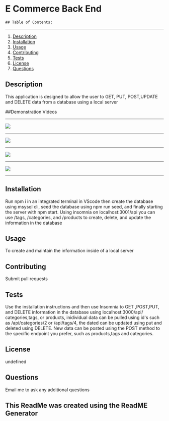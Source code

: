 # E Commerce Back End


    ## Table of Contents:
***
  1. [Description](#description) 
  3. [Installation](#Installation)
  4. [Usage](#Usage)  
  5. [Contributing](#Contributing)
  6. [Tests](#Tests)
  7. [License](#License)
  8. [Questions](#Questions)
  

## Description
This application is designed to allow the user to GET, PUT, POST,UPDATE and DELETE data from a database using a local server 

##Demonstration Videos
***
![](https://github.com/Bwaller1331/E-Commerce_Back_End/blob/main/Assets/img/eCommerceNpm.gif)
***
![](https://github.com/Bwaller1331/E-Commerce_Back_End/blob/main/Assets/img/eCommerceCategories.gif)
***
![](https://github.com/Bwaller1331/E-Commerce_Back_End/blob/main/Assets/img/eCommerceProducts.gif)
***
![](https://github.com/Bwaller1331/E-Commerce_Back_End/blob/main/Assets/img/eCommerceTags.gif)
***

## Installation
Run npm i in an integrated terminal in VScode then create the database using msysql cli, seed the database using npm run seed, and finally starting the server with npm start. Using insomnia on localhost:3001/api you can use /tags, /categories, and /products to create, delete, and update the information in the database

## Usage
To create and maintain the information inside of a local server

## Contributing
Submit pull requests

## Tests
Use the installation instructions and then use Insomnia to GET ,POST,PUT, and DELETE information in the database using localhost:3000/api/  categories,tags, or products, inidividual data can be pulled using id's such as /api/categories/2 or /api/tags/4, the dated can be updated using put and deleted using DELETE. New data can be posted using the POST method to the specific endpoint you prefer, such as products,tags and categories.

## License
undefined

## Questions
Email me to ask any additional questions

## This ReadMe was created using the ReadME Generator
